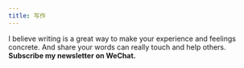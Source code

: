 ```yaml
---
title: 写作
---
```


I believe writing is a great way to make your experience and feelings concrete. And share your words can really touch and help others. **Subscribe my newsletter on WeChat.**
